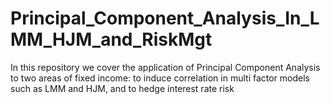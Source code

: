 # Principal_Component_Analysis_In_LMM_HJM_and_RiskMgt
In this repository we cover the application of Principal Component Analysis to two areas of fixed income: to induce correlation in multi factor models such as LMM and HJM, and to hedge interest rate risk
